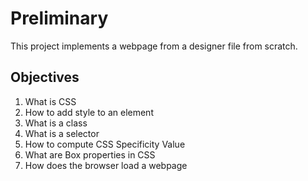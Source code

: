 # Preliminary
This project implements a webpage from a designer file from scratch.
## Objectives
1. What is CSS
2. How to add style to an element
3. What is a class
4. What is a selector
5. How to compute CSS Specificity Value
6. What are Box properties in CSS
7. How does the browser load a webpage